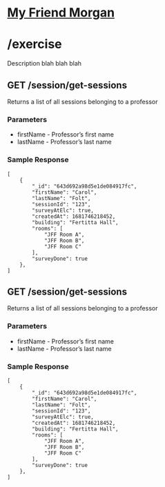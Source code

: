 # [My Friend Morgan](/index.md)
# /**exercise**

Description blah blah blah<br>

## **GET /session/get-sessions**
Returns a list of all sessions belonging to a professor

### Parameters
- firstName - Professor’s first name
- lastName - Professor’s last name

### Sample Response
```
[
    {
        "_id": "643d692a98d5e1de084917fc",
        "firstName": "Carol",
        "lastName": "Folt",
        "sessionId": "123",
        "surveyAtElc": true,
        "createdAt": 1681746218452,
        "building": "Fertitta Hall",
        "rooms": [
            "JFF Room A",
            "JFF Room B",
            "JFF Room C"
        ],
        "surveyDone": true
    },
]
```
## **GET /session/get-sessions**
Returns a list of all sessions belonging to a professor

### Parameters
- firstName - Professor’s first name
- lastName - Professor’s last name

### Sample Response
```
[
    {
        "_id": "643d692a98d5e1de084917fc",
        "firstName": "Carol",
        "lastName": "Folt",
        "sessionId": "123",
        "surveyAtElc": true,
        "createdAt": 1681746218452,
        "building": "Fertitta Hall",
        "rooms": [
            "JFF Room A",
            "JFF Room B",
            "JFF Room C"
        ],
        "surveyDone": true
    },
]
```